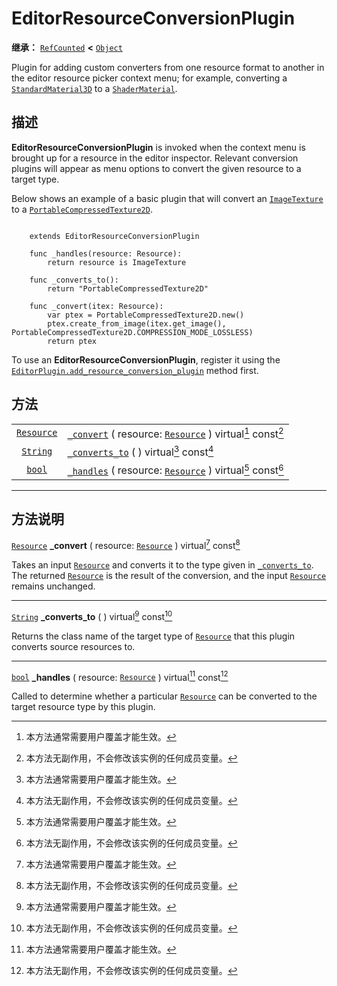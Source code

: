 <!-- ⚠ 请勿编辑本文件 ⚠ -->
<!-- 本文档使用脚本从 WeDot 引擎源码仓库生成。 -->
<!-- 生成脚本：https://github.com/WeDot-Engine/WeDot/tree/4.3/doc/tools/make_md.py； -->
<!-- 原文件：https://github.com/WeDot-Engine/WeDot/tree/4.3/doc/classes/EditorResourceConversionPlugin.xml。 -->

<div id="_class_editorresourceconversionplugin"></div>

# EditorResourceConversionPlugin

**继承：** [`RefCounted`](class_refcounted.md) **<** [`Object`](class_object.md)

Plugin for adding custom converters from one resource format to another in the editor resource picker context menu; for example, converting a [`StandardMaterial3D`](class_standardmaterial3d.md) to a [`ShaderMaterial`](class_shadermaterial.md).

## 描述

**EditorResourceConversionPlugin** is invoked when the context menu is brought up for a resource in the editor inspector. Relevant conversion plugins will appear as menu options to convert the given resource to a target type.

Below shows an example of a basic plugin that will convert an [`ImageTexture`](class_imagetexture.md) to a [`PortableCompressedTexture2D`](class_portablecompressedtexture2d.md).



```gdscript

    extends EditorResourceConversionPlugin
    
    func _handles(resource: Resource):
        return resource is ImageTexture
    
    func _converts_to():
        return "PortableCompressedTexture2D"
    
    func _convert(itex: Resource):
        var ptex = PortableCompressedTexture2D.new()
        ptex.create_from_image(itex.get_image(), PortableCompressedTexture2D.COMPRESSION_MODE_LOSSLESS)
        return ptex
```



To use an **EditorResourceConversionPlugin**, register it using the [`EditorPlugin.add_resource_conversion_plugin`](#class_editorplugin_method_add_resource_conversion_plugin) method first.



## 方法

|||
|:-:|:--|
| [`Resource`](class_resource.md) | [`_convert`](class_editorresourceconversionpluginmd#class_editorresourceconversionplugin_private_method__convert) ( resource: [`Resource`](class_resource.md) ) virtual[^virtual] const[^const] |
| [`String`](class_string.md)     | [`_converts_to`](class_editorresourceconversionpluginmd#class_editorresourceconversionplugin_private_method__converts_to) ( ) virtual[^virtual] const[^const]                                   |
| [`bool`](class_bool.md)         | [`_handles`](class_editorresourceconversionpluginmd#class_editorresourceconversionplugin_private_method__handles) ( resource: [`Resource`](class_resource.md) ) virtual[^virtual] const[^const] |

<!-- rst-class:: classref-section-separator -->

---

## 方法说明

<div id="_class_editorresourceconversionplugin_private_method__convert"></div>

[`Resource`](class_resource.md) **_convert** ( resource: [`Resource`](class_resource.md) ) virtual[^virtual] const[^const]<div id="class_editorresourceconversionplugin_private_method__convert"></div>

Takes an input [`Resource`](class_resource.md) and converts it to the type given in [`_converts_to`](#class_editorresourceconversionplugin_private_method__converts_to). The returned [`Resource`](class_resource.md) is the result of the conversion, and the input [`Resource`](class_resource.md) remains unchanged.

<!-- rst-class:: classref-item-separator -->

---

<div id="_class_editorresourceconversionplugin_private_method__converts_to"></div>

[`String`](class_string.md) **_converts_to** ( ) virtual[^virtual] const[^const]<div id="class_editorresourceconversionplugin_private_method__converts_to"></div>

Returns the class name of the target type of [`Resource`](class_resource.md) that this plugin converts source resources to.

<!-- rst-class:: classref-item-separator -->

---

<div id="_class_editorresourceconversionplugin_private_method__handles"></div>

[`bool`](class_bool.md) **_handles** ( resource: [`Resource`](class_resource.md) ) virtual[^virtual] const[^const]<div id="class_editorresourceconversionplugin_private_method__handles"></div>

Called to determine whether a particular [`Resource`](class_resource.md) can be converted to the target resource type by this plugin.

[^virtual]: 本方法通常需要用户覆盖才能生效。
[^const]: 本方法无副作用，不会修改该实例的任何成员变量。
[^vararg]: 本方法除了能接受在此处描述的参数外，还能够继续接受任意数量的参数。
[^constructor]: 本方法用于构造某个类型。
[^static]: 调用本方法无需实例，可直接使用类名进行调用。
[^operator]: 本方法描述的是使用本类型作为左操作数的有效运算符。
[^bitfield]: 这个值是由下列位标志构成位掩码的整数。
[^void]: 无返回值。
